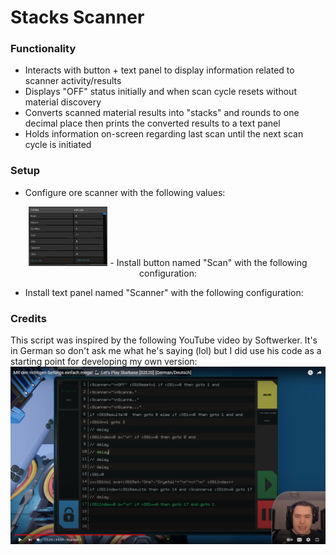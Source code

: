 # Stacks Scanner

### Functionality
- Interacts with button + text panel to display information related to scanner activity/results
- Displays "OFF" status initially and when scan cycle resets without material discovery
- Converts scanned material results into "stacks" and rounds to one decimal place then prints the converted results to a text panel
- Holds information on-screen regarding last scan until the next scan cycle is initiated

### Setup
- Configure ore scanner with the following values:
<p align="center"><img src="https://github.com/RustyDawwwgg/Starbase/blob/main/Stacks%20Scanner/20210920_007.png" width=25%>
- Install button named "Scan" with the following configuration:

- Install text panel named "Scanner" with the following configuration:


### Credits
This script was inspired by the following YouTube video by Softwerker. It's in German so don't ask me what he's saying (lol) but I did use his code as a starting point for developing my own version:
[![Watch the video](https://github.com/RustyDawwwgg/Starbase/blob/main/Stacks%20Scanner/20210920_001.png)](https://youtu.be/FgYT2hmM4zE)
